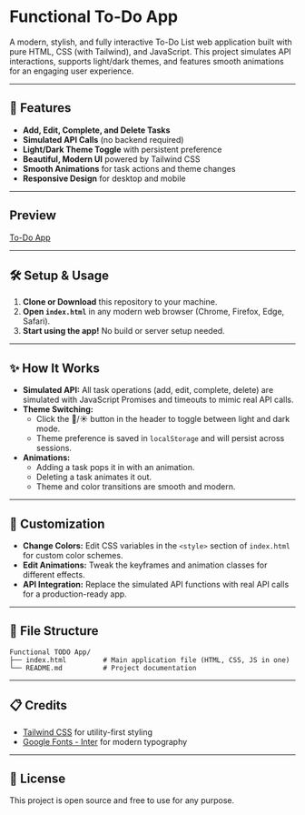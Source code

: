 # Functional To-Do App

A modern, stylish, and fully interactive To-Do List web application built with pure HTML, CSS (with Tailwind), and JavaScript. This project simulates API interactions, supports light/dark themes, and features smooth animations for an engaging user experience.

---

## 🚀 Features

- **Add, Edit, Complete, and Delete Tasks**
- **Simulated API Calls** (no backend required)
- **Light/Dark Theme Toggle** with persistent preference
- **Beautiful, Modern UI** powered by Tailwind CSS
- **Smooth Animations** for task actions and theme changes
- **Responsive Design** for desktop and mobile

---

## Preview

[To-Do App ]()

---

## 🛠️ Setup & Usage

1. **Clone or Download** this repository to your machine.
2. **Open `index.html`** in any modern web browser (Chrome, Firefox, Edge, Safari).
3. **Start using the app!** No build or server setup needed.

---

## ✨ How It Works

- **Simulated API:** All task operations (add, edit, complete, delete) are simulated with JavaScript Promises and timeouts to mimic real API calls.
- **Theme Switching:**
    - Click the 🌙/☀️ button in the header to toggle between light and dark mode.
    - Theme preference is saved in `localStorage` and will persist across sessions.
- **Animations:**
    - Adding a task pops it in with an animation.
    - Deleting a task animates it out.
    - Theme and color transitions are smooth and modern.

---

## 🧩 Customization

- **Change Colors:** Edit CSS variables in the `<style>` section of `index.html` for custom color schemes.
- **Edit Animations:** Tweak the keyframes and animation classes for different effects.
- **API Integration:** Replace the simulated API functions with real API calls for a production-ready app.

---

## 📁 File Structure

```
Functional TODO App/
├── index.html         # Main application file (HTML, CSS, JS in one)
└── README.md          # Project documentation
```

---

## 📋 Credits

- [Tailwind CSS](https://tailwindcss.com/) for utility-first styling
- [Google Fonts - Inter](https://fonts.google.com/specimen/Inter) for modern typography

---

## 📜 License

This project is open source and free to use for any purpose.
